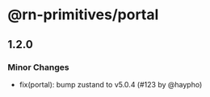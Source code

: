 # @rn-primitives/portal

## 1.2.0

### Minor Changes

- fix(portal): bump zustand to v5.0.4 (#123 by @haypho)